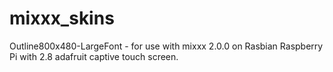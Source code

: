 # mixxx_skins

Outline800x480-LargeFont - for use with mixxx 2.0.0 on Rasbian Raspberry Pi with 2.8 adafruit captive touch screen.